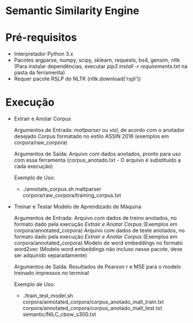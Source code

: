 # Semantic Similarity Engine

# Pré-requisitos
 - Interpretador Python 3.x
 - Pacotes argparse, numpy, scipy, sklearn, requests, bs4, gensim, nltk (Para instalar dependências, executar *pip3 install -r requirements.txt* na pasta da ferramenta)
 - Requer pacote RSLP do NLTK (nltk.download('rspl'))

# Execução
 - Extrair e Anotar Corpus

    Argumentos de Entrada:
     *maltparser* ou *visl*, de acordo com o anotador desejado
     Corpus formatado no estilo ASSIN 2016 (exemplos em corpora/raw_corpora)

    Argumentos de Saída:
     Arquivo com dados anotados, pronto para uso com essa ferramenta (corpus_anotado.txt - O arquivo é substituído a cada execução)

    Exemplo de Uso:
    * ./annotate_corpus.sh maltparser corpora/raw_corpora/training_corpus.txt

 - Treinar e Testar Modelo de Aprendizado de Máquina

    Argumentos de Entrada:
     Arquivo com dados de treino anotados, no formato dado pela execução *Extrair e Anotar Corpus* (Exemplos em corpora/annotated_corpora)
     Arquivo com dados de teste anotados, no formato dado pela execução *Extrair e Anotar Corpus* (Exemplos em corpora/annotated_corpora)
     Modelo de word embeddings no formato word2vec (Modelo word embeddings não incluso nesse pacote, deve ser adquirido separadamente)

    Argumentos de Saída:
     Resultados de Pearson r e MSE para o modelo treinado impressos no terminal

    Exemplo de Uso:
    * ./train_test_model.sh corpora/annotated_corpora/corpus_anotado_malt_train.txt corpora/annotated_corpora/corpus_anotado_malt_test.txt semantic/NILC_cbow_s300.txt 
